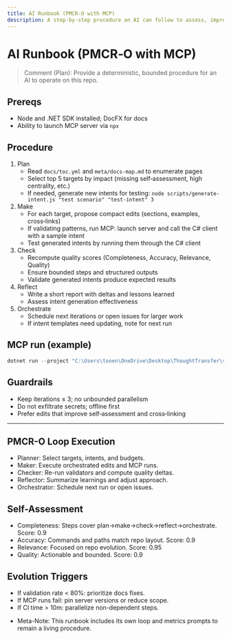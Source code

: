 ```yaml
---
title: AI Runbook (PMCR‑O with MCP)
description: A step-by-step procedure an AI can follow to assess, improve, and evolve this repository using the MCP server and the C# client.
---
```


# AI Runbook (PMCR‑O with MCP)

> Comment (Plan): Provide a deterministic, bounded procedure for an AI to operate on this repo.

## Prereqs
- Node and .NET SDK installed; DocFX for docs
- Ability to launch MCP server via `npx`

## Procedure
1. Plan
   - Read `docs/toc.yml` and `meta/docs-map.md` to enumerate pages
   - Select top 5 targets by impact (missing self‑assessment, high centrality, etc.)
   - If needed, generate new intents for testing: `node scripts/generate-intent.js "test scenario" "test-intent" 3`
2. Make
   - For each target, propose compact edits (sections, examples, cross‑links)
   - If validating patterns, run MCP: launch server and call the C# client with a sample intent
   - Test generated intents by running them through the C# client
3. Check
   - Recompute quality scores (Completeness, Accuracy, Relevance, Quality)
   - Ensure bounded steps and structured outputs
   - Validate generated intents produce expected results
4. Reflect
   - Write a short report with deltas and lessons learned
   - Assess intent generation effectiveness
5. Orchestrate
   - Schedule next iterations or open issues for larger work
   - If intent templates need updating, note for next run

## MCP run (example)
```powershell
dotnet run --project "C:\Users\tooen\OneDrive\Desktop\ThoughtTransfer\src\ProjectName.McpClient" -- --config "C:\Users\tooen\OneDrive\Desktop\ThoughtTransfer\intents\intent.override-server.json" --server "npx" --serverArgs "-y @modelcontextprotocol/server-everything"
```

## Guardrails
- Keep iterations ≤ 3; no unbounded parallelism
- Do not exfiltrate secrets; offline first
- Prefer edits that improve self‑assessment and cross‑linking

---

## PMCR-O Loop Execution
- Planner: Select targets, intents, and budgets.
- Maker: Execute orchestrated edits and MCP runs.
- Checker: Re-run validators and compute quality deltas.
- Reflector: Summarize learnings and adjust approach.
- Orchestrator: Schedule next run or open issues.

## Self-Assessment
- Completeness: Steps cover plan→make→check→reflect→orchestrate. Score: 0.9
- Accuracy: Commands and paths match repo layout. Score: 0.9
- Relevance: Focused on repo evolution. Score: 0.95
- Quality: Actionable and bounded. Score: 0.9

## Evolution Triggers
- If validation rate < 80%: prioritize docs fixes.
- If MCP runs fail: pin server versions or reduce scope.
- If CI time > 10m: parallelize non-dependent steps.

* Meta-Note: This runbook includes its own loop and metrics prompts to remain a living procedure.
